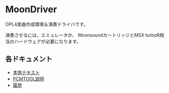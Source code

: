 # MoonDriver
OPL4楽曲作成環境＆演奏ドライバです。

演奏させるには、エミュレータか、
MoonsoundカートリッジとMSX turboR相当のハードウェアが必要になります。

## 各ドキュメント
+ [本体テキスト](doc/moondriver.md)
+ [PCMTOOL説明](doc/pcmtool.txt)
+ [履歴](doc/history.txt)
